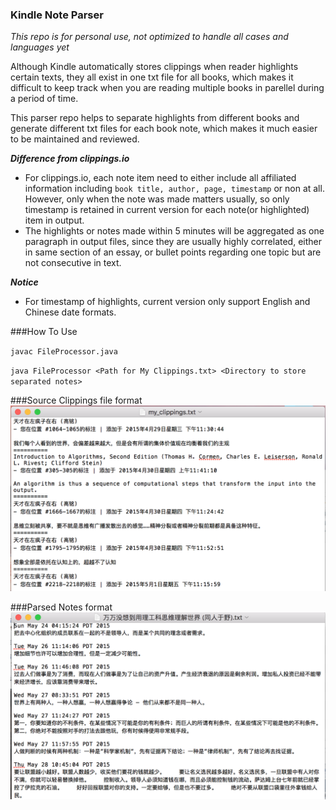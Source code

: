 ### Kindle Note Parser
*This repo is for personal use, not optimized to handle all cases and languages yet*

Although Kindle automatically stores clippings when reader highlights certain texts, they all exist in one txt file for all books, which makes it difficult to keep track when you are reading multiple books in parellel during a period of time.

This parser repo helps to separate highlights from different books and generate different txt files for each book note, which makes it much easier to be maintained and reviewed.


***Difference from clippings.io***
- For clippings.io, each note item need to either include all affiliated information including
 `book title, author, page, timestamp` or non at all. However, only when the note was made matters usually, so only timestamp is retained 
 in current version for each note(or highlighted) item in output.
- The highlights or notes made within 5 minutes will be aggregated as one paragraph in output files, since they are usually highly correlated, either in same section of an essay, or bullet points regarding one topic but are not consecutive in text.


***Notice***
- For timestamp of highlights, current version only support English and Chinese date formats.

###How To Use

`javac FileProcessor.java`

`java FileProcessor <Path for My Clippings.txt> <Directory to store separated notes>`


###Source Clippings file format
![Source Clippings file format](./src/pics/Before.png)


###Parsed Notes format
![Parsed Notes format](./src/pics/After.png)
